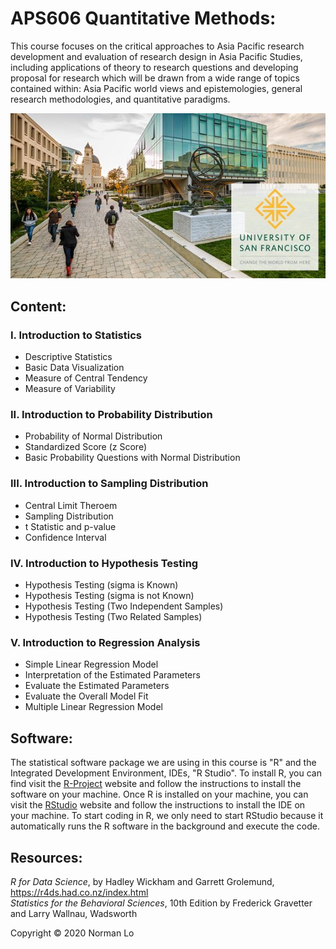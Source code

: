 # APS606 Quantitative Methods:
This course focuses on the critical approaches to Asia Pacific research development and evaluation of research design in Asia Pacific Studies, including applications of theory to research questions and developing proposal for research which will be drawn from a wide range of topics contained within: Asia Pacific world views and epistemologies, general research methodologies, and quantitative paradigms.

<img src="./images/USF.jpg">

## Content:
### I. Introduction to Statistics
- Descriptive Statistics
- Basic Data Visualization
- Measure of Central Tendency
- Measure of Variability

### II. Introduction to Probability Distribution
- Probability of Normal Distribution
- Standardized Score (z Score)
- Basic Probability Questions with Normal Distribution

### III. Introduction to Sampling Distribution
- Central Limit Theroem
- Sampling Distribution
- t Statistic and p-value
- Confidence Interval

### IV. Introduction to Hypothesis Testing
- Hypothesis Testing (sigma is Known)
- Hypothesis Testing (sigma is not Known)
- Hypothesis Testing (Two Independent Samples)
- Hypothesis Testing (Two Related Samples)

### V. Introduction to Regression Analysis
- Simple Linear Regression Model
- Interpretation of the Estimated Parameters
- Evaluate the Estimated Parameters
- Evaluate the Overall Model Fit
- Multiple Linear Regression Model

## Software:
The statistical software package we are using in this course is "R" and the Integrated Development Environment, IDEs, "R Studio". To install R, you can find visit the [R-Project](https://www.r-project.org/) website and follow the instructions to install the software on your machine.  Once R is installed on your machine, you can visit the [RStudio](https://rstudio.com/products/rstudio/download/) website and follow the instructions to install the IDE on your machine. To start coding in R, we only need to start RStudio because it automatically runs the R software in the background and execute the code.

## Resources:
*R for Data Science*, by Hadley Wickham and Garrett Grolemund, https://r4ds.had.co.nz/index.html  
*Statistics for the Behavioral Sciences*, 10th Edition by Frederick Gravetter and Larry Wallnau, Wadsworth

Copyright © 2020 Norman Lo
